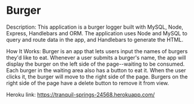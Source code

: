 # Burger

Description:
This application is a burger logger built with MySQL, Node, Express, Handlebars and ORM. The application uses Node and MySQL to query and route data in the app, and Handlebars to generate the HTML.

How It Works:
Burger is an app that lets users input the names of burgers they'd like to eat.
Whenever a user submits a burger's name, the app will display the burger on the left side of the page--waiting to be consumed.
Each burger in the waiting area also has a button to eat it. When the user clicks it, the burger will move to the right side of the page.
Burgers on the right side of the page have a delete button to remove it from view.

Heroku link: https://tranquil-springs-24568.herokuapp.com/
